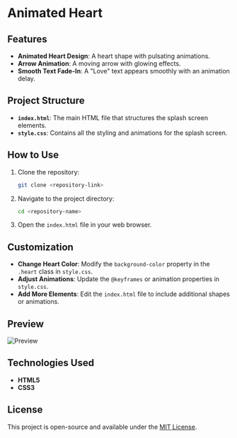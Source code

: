 # Animated Heart

## Features

- **Animated Heart Design**: A heart shape with pulsating animations.
- **Arrow Animation**: A moving arrow with glowing effects.
- **Smooth Text Fade-In**: A "Love" text appears smoothly with an animation delay.

## Project Structure

- **`index.html`**: The main HTML file that structures the splash screen elements.
- **`style.css`**: Contains all the styling and animations for the splash screen.

## How to Use

1. Clone the repository:
   ```bash
   git clone <repository-link>
   ```
2. Navigate to the project directory:
   ```bash
   cd <repository-name>
   ```
3. Open the `index.html` file in your web browser.

## Customization

- **Change Heart Color**: Modify the `background-color` property in the `.heart` class in `style.css`.
- **Adjust Animations**: Update the `@keyframes` or animation properties in `style.css`.
- **Add More Elements**: Edit the `index.html` file to include additional shapes or animations.

## Preview

![Preview](https://via.placeholder.com/800x400.png?text=Animated+Heart+Splash+Screen)

## Technologies Used

- **HTML5**
- **CSS3**

## License

This project is open-source and available under the [MIT License](LICENSE).
